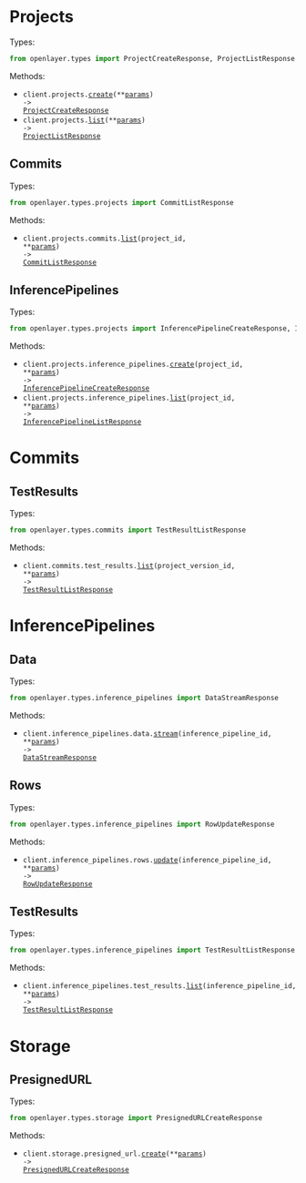 # Projects

Types:

```python
from openlayer.types import ProjectCreateResponse, ProjectListResponse
```

Methods:

- <code title="post /projects">client.projects.<a href="./src/openlayer/resources/projects/projects.py">create</a>(\*\*<a href="src/openlayer/types/project_create_params.py">params</a>) -> <a href="./src/openlayer/types/project_create_response.py">ProjectCreateResponse</a></code>
- <code title="get /projects">client.projects.<a href="./src/openlayer/resources/projects/projects.py">list</a>(\*\*<a href="src/openlayer/types/project_list_params.py">params</a>) -> <a href="./src/openlayer/types/project_list_response.py">ProjectListResponse</a></code>

## Commits

Types:

```python
from openlayer.types.projects import CommitListResponse
```

Methods:

- <code title="get /projects/{projectId}/versions">client.projects.commits.<a href="./src/openlayer/resources/projects/commits.py">list</a>(project_id, \*\*<a href="src/openlayer/types/projects/commit_list_params.py">params</a>) -> <a href="./src/openlayer/types/projects/commit_list_response.py">CommitListResponse</a></code>

## InferencePipelines

Types:

```python
from openlayer.types.projects import InferencePipelineCreateResponse, InferencePipelineListResponse
```

Methods:

- <code title="post /projects/{projectId}/inference-pipelines">client.projects.inference_pipelines.<a href="./src/openlayer/resources/projects/inference_pipelines.py">create</a>(project_id, \*\*<a href="src/openlayer/types/projects/inference_pipeline_create_params.py">params</a>) -> <a href="./src/openlayer/types/projects/inference_pipeline_create_response.py">InferencePipelineCreateResponse</a></code>
- <code title="get /projects/{projectId}/inference-pipelines">client.projects.inference_pipelines.<a href="./src/openlayer/resources/projects/inference_pipelines.py">list</a>(project_id, \*\*<a href="src/openlayer/types/projects/inference_pipeline_list_params.py">params</a>) -> <a href="./src/openlayer/types/projects/inference_pipeline_list_response.py">InferencePipelineListResponse</a></code>

# Commits

## TestResults

Types:

```python
from openlayer.types.commits import TestResultListResponse
```

Methods:

- <code title="get /versions/{projectVersionId}/results">client.commits.test_results.<a href="./src/openlayer/resources/commits/test_results.py">list</a>(project_version_id, \*\*<a href="src/openlayer/types/commits/test_result_list_params.py">params</a>) -> <a href="./src/openlayer/types/commits/test_result_list_response.py">TestResultListResponse</a></code>

# InferencePipelines

## Data

Types:

```python
from openlayer.types.inference_pipelines import DataStreamResponse
```

Methods:

- <code title="post /inference-pipelines/{inferencePipelineId}/data-stream">client.inference_pipelines.data.<a href="./src/openlayer/resources/inference_pipelines/data.py">stream</a>(inference_pipeline_id, \*\*<a href="src/openlayer/types/inference_pipelines/data_stream_params.py">params</a>) -> <a href="./src/openlayer/types/inference_pipelines/data_stream_response.py">DataStreamResponse</a></code>

## Rows

Types:

```python
from openlayer.types.inference_pipelines import RowUpdateResponse
```

Methods:

- <code title="put /inference-pipelines/{inferencePipelineId}/rows">client.inference_pipelines.rows.<a href="./src/openlayer/resources/inference_pipelines/rows.py">update</a>(inference_pipeline_id, \*\*<a href="src/openlayer/types/inference_pipelines/row_update_params.py">params</a>) -> <a href="./src/openlayer/types/inference_pipelines/row_update_response.py">RowUpdateResponse</a></code>

## TestResults

Types:

```python
from openlayer.types.inference_pipelines import TestResultListResponse
```

Methods:

- <code title="get /inference-pipelines/{inferencePipelineId}/results">client.inference_pipelines.test_results.<a href="./src/openlayer/resources/inference_pipelines/test_results.py">list</a>(inference_pipeline_id, \*\*<a href="src/openlayer/types/inference_pipelines/test_result_list_params.py">params</a>) -> <a href="./src/openlayer/types/inference_pipelines/test_result_list_response.py">TestResultListResponse</a></code>

# Storage

## PresignedURL

Types:

```python
from openlayer.types.storage import PresignedURLCreateResponse
```

Methods:

- <code title="post /storage/presigned-url">client.storage.presigned_url.<a href="./src/openlayer/resources/storage/presigned_url.py">create</a>(\*\*<a href="src/openlayer/types/storage/presigned_url_create_params.py">params</a>) -> <a href="./src/openlayer/types/storage/presigned_url_create_response.py">PresignedURLCreateResponse</a></code>
